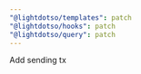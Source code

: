 ```yaml
---
"@lightdotso/templates": patch
"@lightdotso/hooks": patch
"@lightdotso/query": patch
---
```


Add sending tx
